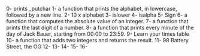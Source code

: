 0- prints _putchar
1- a function that prints the alphabet, in lowercase, followed by a new line.
2- 10 x alphabet
3- islower
4- isalpha
5- Sign
6- a function that computes the absolute value of an integer.
7- a function that prints the last digit of a number.
8- a function that prints every minute of the day of Jack Bauer, starting from 00:00 to 23:59.
9- Learn your times table
10- a function that adds two integers and returns the result.
11- 98 Battery Street, the OG
12-
13-
14-
15-
16-
